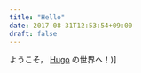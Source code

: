 ```yaml
---
title: "Hello"
date: 2017-08-31T12:53:54+09:00
draft: false
---
```


ようこそ， [Hugo](http://gohugo.io/) の世界へ！)]
